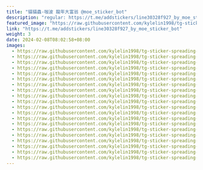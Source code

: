 ```yaml
---
title: "貓貓蟲-咖波 龍年大富翁 @moe_sticker_bot"
description: "regular: https://t.me/addstickers/line30328f927_by_moe_sticker_bot"
featured_image: "https://raw.githubusercontent.com/kylelin1998/tg-sticker-spreading-worldwide-images/main/img/5857159d-f3a1-4712-925f-cc521f278366.jpg"
link: "https://t.me/addstickers/line30328f927_by_moe_sticker_bot"
weight: 3
date: 2024-02-08T08:02:58+08:00
images:
  - https://raw.githubusercontent.com/kylelin1998/tg-sticker-spreading-worldwide-images/main/img/5857159d-f3a1-4712-925f-cc521f278366.jpg
  - https://raw.githubusercontent.com/kylelin1998/tg-sticker-spreading-worldwide-images/main/img/d0e18b14-cf28-43ed-ad31-fd13a82ae6b2.jpg
  - https://raw.githubusercontent.com/kylelin1998/tg-sticker-spreading-worldwide-images/main/img/4afe90f9-000c-41fe-aaec-16289917503e.jpg
  - https://raw.githubusercontent.com/kylelin1998/tg-sticker-spreading-worldwide-images/main/img/ee9e4977-b865-4e4f-9118-38db70635fd8.jpg
  - https://raw.githubusercontent.com/kylelin1998/tg-sticker-spreading-worldwide-images/main/img/187473a1-b214-499b-b939-fd0a5ff3eeef.jpg
  - https://raw.githubusercontent.com/kylelin1998/tg-sticker-spreading-worldwide-images/main/img/31bf1d7b-fe96-4634-9e43-12904a615172.jpg
  - https://raw.githubusercontent.com/kylelin1998/tg-sticker-spreading-worldwide-images/main/img/dfc485c1-0745-4a65-b751-af23cd4b59ab.jpg
  - https://raw.githubusercontent.com/kylelin1998/tg-sticker-spreading-worldwide-images/main/img/6d59ef0c-5948-4127-ade3-8d8699757cc7.jpg
  - https://raw.githubusercontent.com/kylelin1998/tg-sticker-spreading-worldwide-images/main/img/d0ba97a3-a599-4bf4-a30b-e0eedf12cc45.jpg
  - https://raw.githubusercontent.com/kylelin1998/tg-sticker-spreading-worldwide-images/main/img/0d3a7cdd-08ae-4fbd-8824-88d4b48541b8.jpg
  - https://raw.githubusercontent.com/kylelin1998/tg-sticker-spreading-worldwide-images/main/img/e3f1fab9-b366-4cb0-9806-900e180fa614.jpg
  - https://raw.githubusercontent.com/kylelin1998/tg-sticker-spreading-worldwide-images/main/img/dc556945-0589-435f-81c6-a864b2191657.jpg
  - https://raw.githubusercontent.com/kylelin1998/tg-sticker-spreading-worldwide-images/main/img/34384805-6221-401e-ae4c-aa1ea878d919.jpg
  - https://raw.githubusercontent.com/kylelin1998/tg-sticker-spreading-worldwide-images/main/img/a3a91905-0caa-4512-943a-51b72852d900.jpg
  - https://raw.githubusercontent.com/kylelin1998/tg-sticker-spreading-worldwide-images/main/img/e995799d-3ce0-45e6-acff-6fac78db1f5e.jpg
  - https://raw.githubusercontent.com/kylelin1998/tg-sticker-spreading-worldwide-images/main/img/cd547e64-b559-4def-b814-b294770b1548.jpg
  - https://raw.githubusercontent.com/kylelin1998/tg-sticker-spreading-worldwide-images/main/img/f2951069-d67b-45bc-a9eb-50dfb2b0045f.jpg
  - https://raw.githubusercontent.com/kylelin1998/tg-sticker-spreading-worldwide-images/main/img/3c6ac48f-3a39-4dc9-8115-1ae1a59cca60.jpg
  - https://raw.githubusercontent.com/kylelin1998/tg-sticker-spreading-worldwide-images/main/img/ebd12b6b-7c13-43f8-bcd0-44f4c2dc1202.jpg
  - https://raw.githubusercontent.com/kylelin1998/tg-sticker-spreading-worldwide-images/main/img/68eec779-01b3-4e82-9954-08539e56d875.jpg
---
```

